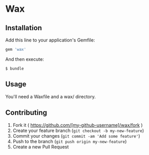 # Wax

## Installation

Add this line to your application's Gemfile:

```ruby
gem 'wax'
```

And then execute:

    $ bundle


## Usage

You'll need a Waxfile and a wax/ directory.


## Contributing

1. Fork it ( https://github.com/[my-github-username]/wax/fork )
2. Create your feature branch (`git checkout -b my-new-feature`)
3. Commit your changes (`git commit -am 'Add some feature'`)
4. Push to the branch (`git push origin my-new-feature`)
5. Create a new Pull Request

